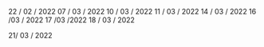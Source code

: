 22 / 02 / 2022
07 / 03 / 2022
10 / 03 / 2022
11 / 03 / 2022
14 / 03 / 2022
16 /03 /  2022
17 /03 /2022
18 / 03 / 2022

21/ 03 / 2022
